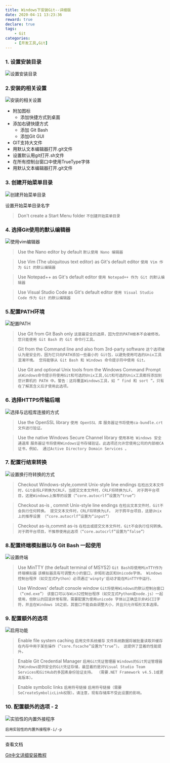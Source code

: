 ```yaml
---
title: Windows下安装Git--详细版
date: 2020-04-11 13:23:36
reward: true
declare: true
tags: 
	- Git
categories: 
	- [开发工具,Git]
---
```


### 1. 设置安装目录

<!--more-->

![设置安装目录](img/设置安装目录.png)

### 2.安装的相关设置

![安装的相关设置](img/安装的相关设置.png)

* 附加图标
	* 添加快捷方式到桌面
* 添加右键快捷方式
	* 添加 Git Bash
	* 添加Git GUI
* GIT支持大文件
* 用默认文本编辑器打开.git文件
* 设置默认用git打开.sh文件
* 在所有控制台窗口中使用TrueType字体
* 用默认文本编辑器打开.git文件

### 3. 创建开始菜单目录

![创建开始菜单目录](img/创建开始菜单目录.png)

设置开始菜单目录名字

>Don't create a Start Menu folder
``不创建开始菜单目录``

### 4.  选择Git使用的默认编辑器

![使用vim编辑器](img/使用vim编辑器.png)

>Use the Nano editor by default
``默认使用 Nano 编辑器``

>Use Vim (The ubiquitous text editor) as Git's default editor
``使用 Vim 作为 Git 的默认编辑器``

>Use Notepad++ as Git's default editor
``使用 Notepad++ 作为 Git 的默认编辑器``

>Use Visual Studio Code as Git's default editor
``使用 Visual Studio Code 作为 Git 的默认编辑器``


### 5.配置PATH环境

![配置PATH](img/配置PATH.png)

>Use Git from Git Bash only
>``这是最安全的选择，因为您的PATH根本不会被修改。您只能使用 Git Bash 的 Git 命令行工具。``

>Git from the Command line and also from 3rd-party software
>``这个选项被认为是安全的，因为它只向PATH添加一些最小的 Git包，以避免使用可选的Unix工具混淆环境。 您将能够从 Git Bash 和 Windows 命令提示符中使用 Git。``

>Use Git and optional Unix tools from the Windows Command Prompt
``从Windows命令提示符使用Git和可选的Unix工具,Git和可选的Unix工具都将添加到您计算机的 PATH 中。警告：这将覆盖Windows工具，如 “ find 和 sort ”。只有在了解其含义后才使用此选项。``

### 6. 选择HTTPS传输后端

![选择与远程库连接的方式](img/选择与远程库连接的方式.png)

>Use the OpenSSL library
``使用 OpenSSL 库``
``服务器证书将使用ca-bundle.crt文件进行验证。``

>Use the native Windows Secure Channel library
``使用本地 Windows 安全通道库``
``服务器证书将使用Windows证书存储验证。此选项还允许您使用公司的内部根CA证书，例如， 通过Active Directory Domain Services 。``

### 7.  **配置行结束转换**

![设置换行符转换的方式](img/设置换行符转换的方式.png)

>Checkout Windows-style,commit Unix-style line endings
``在检出文本文件时，Git会将LF转换为CRLF。当提交文本文件时，CRLF将转换为LF。 对于跨平台项目，这是Windows上推荐的设置（“core.autocrlf”设置为“true”）``

>Checkout as-is , commit Unix-style line endings
``在检出文本文件时，Git不会执行任何转换。 提交文本文件时，CRLF将转换为LF。 对于跨平台项目，这是Unix上的推荐设置 （“core.autocrlf”设置为“input”）``

>Checkout as-is,commit as-is
``在检出或提交文本文件时，Git不会执行任何转换。对于跨平台项目，不推荐使用此选项（“core.autocrlf”设置为“false”）``

### 8.配置终端模拟器以与 Git Bash 一起使用

![设置终端](img/设置终端.png)

> Use MinTTY (the default terminal of MSYS2)
``Git Bash将使用MinTTY作为终端模拟器``
``该模拟器具有可调整大小的窗口，非矩形选区和Unicode字体。 Windows控制台程序（如交互式Python）必须通过'winpty'启动才能在MinTTY中运行。``

>Use Windows' default console window
``Git将使用Windows的默认控制台窗口（“cmd.exe”）``
``该窗口可以与Win32控制台程序（如交互式Python或node.js）一起使用，但默认的回滚非常有限，需要配置为使用unicode 字体以正确显示非ASCII字符，并且在Windows 10之前，其窗口不能自由调整大小，并且只允许矩形文本选择。``

### 9. 配置额外的选项

![启用功能](img/启用功能.png)

>Enable file system caching
``启用文件系统缓存``
``文件系统数据将被批量读取并缓存在内存中用于某些操作（“core.fscache”设置为“true”）。 这提供了显着的性能提升。``

>Enable Git Credential Manager
``启用Git凭证管理器``
``Windows的Git凭证管理器为Windows提供安全的Git凭证存储，最显着的是对Visual Studio Team Services和GitHub的多因素身份验证支持。 （需要.NET Framework v4.5.1或更高版本）。``

>Enable symbolic links
``启用符号链接``
``启用符号链接（需要SeCreateSymbolicLink权限）。请注意，现有存储库不受此设置的影响。``

### 10. 配置额外的选项 - 2

![实验性的内置外接程序](img/实验性的内置外接程序.png)

``启用实验性的内置外接程序-i/-p``

-----

查看文档

[Git中文详细安装教程](https://blog.csdn.net/sishen47k/article/details/80211002)
